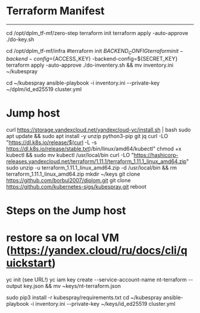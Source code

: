 # Terraform Manifest
----

cd /opt/dplm_tf-mf/zero-step
terraform init
terraform apply -auto-approve
./do-key.sh

cd /opt/dplm_tf-mf/infra
#terraform init ${BACKEND_CONFIG}
terraform init -backend-config=${ACCESS_KEY} -backend-config=${SECRET_KEY}
terraform apply -auto-approve
./do-inventery.sh && mv inventory.ini ~/kubespray

cd ~/kubespray
ansible-playbook -i inventory.ini --private-key ~/dplm/id_ed25519 cluster.yml


# Jump host
curl https://storage.yandexcloud.net/yandexcloud-yc/install.sh | bash
sudo apt update && sudo apt install -y unzip python3-pip git jq
curl -LO "https://dl.k8s.io/release/$(curl -L -s https://dl.k8s.io/release/stable.txt)/bin/linux/amd64/kubectl"
chmod +x kubectl && sudo mv kubectl /usr/local/bin
curl -LO "https://hashicorp-releases.yandexcloud.net/terraform/1.11.1/terraform_1.11.1_linux_amd64.zip"
sudo unzip -u terraform_1.11.1_linux_amd64.zip -d /usr/local/bin && rm terraform_1.11.1_linux_amd64.zip
mkdir ~/keys
git clone https://github.com/borbul2007/diplom.git 
git clone https://github.com/kubernetes-sigs/kubespray.git
reboot


# Steps on the Jump host
# restore sa on local VM (https://yandex.cloud/ru/docs/cli/quickstart)
yc init (see URL!)
yc iam key create --service-account-name nt-terraform --output key.json && mv ~keys/nt-terraform.json

sudo pip3 install -r kubespray/requirements.txt
cd ~/kubespray
ansible-playbook -i inventory.ini --private-key ~/keys/id_ed25519 cluster.yml
